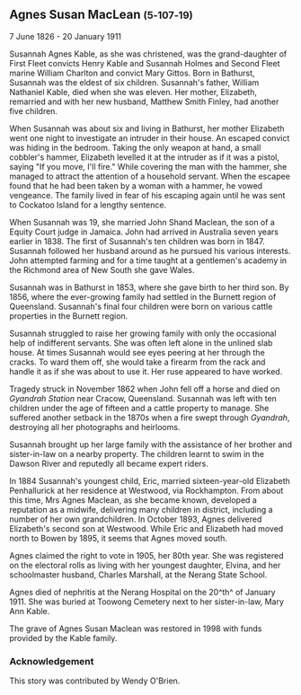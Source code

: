 ## Agnes Susan MacLean <small>(5‑107‑19)</small>

7 June 1826 - 20 January 1911

Susannah Agnes Kable, as she was christened, was the grand-daughter of First Fleet convicts Henry Kable and Susannah Holmes and Second Fleet marine William Charlton and convict Mary Gittos. Born in Bathurst, Susannah was the eldest of six children. Susannah's father, William Nathaniel Kable, died when she was eleven. Her mother, Elizabeth, remarried and with her new husband, Matthew Smith Finley, had another five children.

When Susannah was about six and living in Bathurst, her mother Elizabeth went one night to investigate an intruder in their house. An escaped convict was hiding in the bedroom. Taking the only weapon at hand, a small cobbler's hammer, Elizabeth levelled it at the intruder as if it was a pistol, saying "If you move, I'll fire." While covering the man with the hammer, she managed to attract the attention of a household servant. When the escapee found that he had been taken by a woman with a hammer, he vowed vengeance. The family lived in fear of his escaping again until he was sent to Cockatoo Island for a lengthy sentence.

When Susannah was 19, she married John Shand Maclean, the son of a Equity Court judge in Jamaica. John had arrived in Australia seven years earlier in 1838. The first of Susannah's ten children was born in 1847. Susannah followed her husband around as he pursued his various interests. John attempted farming and for a time taught at a gentlemen's academy in the Richmond area of New South she gave Wales. 

Susannah was in Bathurst in 1853, where she gave birth  to her third son. By 1856, where the ever-growing family had settled in the Burnett region of Queensland. Susannah's final four children were born on various cattle properties in the Burnett region.

Susannah struggled to raise her growing family with only the occasional help of indifferent servants. She was often left alone in the unlined slab house. At times Susannah would see eyes peering at her through the cracks. To ward them off, she would take a firearm from the rack and handle it as if she was about to use it. Her ruse appeared to have worked.

Tragedy struck in November 1862 when John fell off a horse and died on *Gyandrah Station* near Cracow, Queensland. Susannah was left with ten children under the age of fifteen and a cattle property to manage. She suffered another setback in the 1870s when a fire swept through *Gyandrah*, destroying all her photographs and heirlooms.

Susannah brought up her large family with the assistance of her brother and sister-in-law on a nearby property. The children learnt to swim in the Dawson River and reputedly all became expert riders.

In 1884 Susannah's youngest child, Eric, married sixteen-year-old Elizabeth Penhallurick at her residence at Westwood, via Rockhampton. From about this time, Mrs Agnes Maclean, as she became known, developed a reputation as a midwife, delivering many children in district, including a number of her own grandchildren. In October 1893, Agnes delivered Elizabeth's second son at Westwood. While Eric and Elizabeth had moved north to Bowen by 1895, it seems that Agnes moved south.

Agnes claimed the right to vote in 1905, her 80th year. She was registered on the electoral rolls as living with her youngest daughter, Elvina, and her schoolmaster husband, Charles Marshall, at the Nerang State School.

Agnes died of nephritis at the Nerang Hospital on the 20^th^ of January 1911. She was buried at Toowong Cemetery next to her sister-in-law, Mary Ann Kable.

The grave of Agnes Susan Maclean was restored in 1998 with funds provided by the Kable family.

### Acknowledgement

This story was contributed by Wendy O'Brien.
